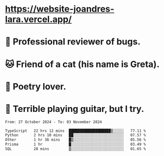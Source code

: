 # https://website-joandres-lara.vercel.app/
# 🐛 Professional reviewer of bugs.
# 🐱 Friend of a cat (his name is Greta).
# 📜 Poetry lover.
# 🎸 Terrible playing guitar, but I try.

<!--START_SECTION:waka-->

```txt
From: 27 October 2024 - To: 03 November 2024

TypeScript   22 hrs 12 mins  ███████████████████▒░░░░░   77.11 %
Python       2 hrs 10 mins   ██░░░░░░░░░░░░░░░░░░░░░░░   07.57 %
Other        1 hr 36 mins    █▒░░░░░░░░░░░░░░░░░░░░░░░   05.56 %
Prisma       1 hr            █░░░░░░░░░░░░░░░░░░░░░░░░   03.49 %
SQL          28 mins         ▒░░░░░░░░░░░░░░░░░░░░░░░░   01.65 %
```

<!--END_SECTION:waka-->
